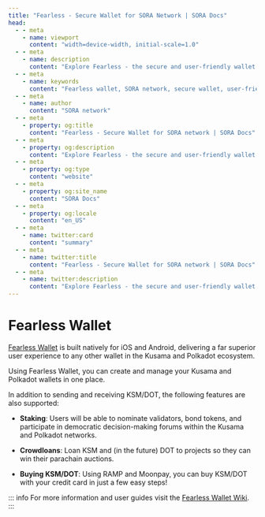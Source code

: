 ```yaml
---
title: "Fearless - Secure Wallet for SORA Network | SORA Docs"
head:
  - - meta
    - name: viewport
      content: "width=device-width, initial-scale=1.0"
  - - meta
    - name: description
      content: "Explore Fearless - the secure and user-friendly wallet for the SORA network. Discover the features, functionality, and benefits of Fearless, including easy account management, secure storage of digital assets, and seamless interaction with the SORA ecosystem."
  - - meta
    - name: keywords
      content: "Fearless wallet, SORA network, secure wallet, user-friendly wallet, account management, digital asset storage"
  - - meta
    - name: author
      content: "SORA network"
  - - meta
    - property: og:title
      content: "Fearless - Secure Wallet for SORA network | SORA Docs"
  - - meta
    - property: og:description
      content: "Explore Fearless - the secure and user-friendly wallet for the SORA network. Discover the features, functionality, and benefits of Fearless, including easy account management, secure storage of digital assets, and seamless interaction with the SORA ecosystem."
  - - meta
    - property: og:type
      content: "website"
  - - meta
    - property: og:site_name
      content: "SORA Docs"
  - - meta
    - property: og:locale
      content: "en_US"
  - - meta
    - name: twitter:card
      content: "summary"
  - - meta
    - name: twitter:title
      content: "Fearless - Secure Wallet for SORA network | SORA Docs"
  - - meta
    - name: twitter:description
      content: "Explore Fearless - the secure and user-friendly wallet for the SORA network. Discover the features, functionality, and benefits of Fearless, including easy account management, secure storage of digital assets, and seamless interaction with the SORA ecosystem."
---
```


# Fearless Wallet

[Fearless Wallet](https://fearlesswallet.io) is built natively for iOS and Android, delivering a far superior user experience to any other wallet in the Kusama and Polkadot ecosystem.

Using Fearless Wallet, you can create and manage your Kusama and Polkadot wallets in one place.

In addition to sending and receiving KSM/DOT, the following features are also supported:

- **Staking**: Users will be able to nominate validators, bond tokens, and participate in democratic decision-making forums within the Kusama and Polkadot networks.

- **Crowdloans**: Loan KSM and (in the future) DOT to projects so they can win their parachain auctions.

- **Buying KSM/DOT**: Using RAMP and Moonpay, you can buy KSM/DOT with your credit card in just a few easy steps!

::: info
For more information and user guides visit the [Fearless Wallet Wiki](https://wiki.fearlesswallet.io/).
:::
